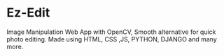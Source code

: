 # Ez-Edit
Image Manipulation Web App with OpenCV, Smooth alternative for quick photo editing. Made using HTML, CSS ,JS, PYTHON, DJANGO and many more.
